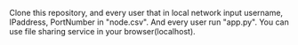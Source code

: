 Clone this repository, and every user that in local network input username, IPaddress, PortNumber in "node.csv". And every user run "app.py". You can use file sharing service in your browser(localhost).

